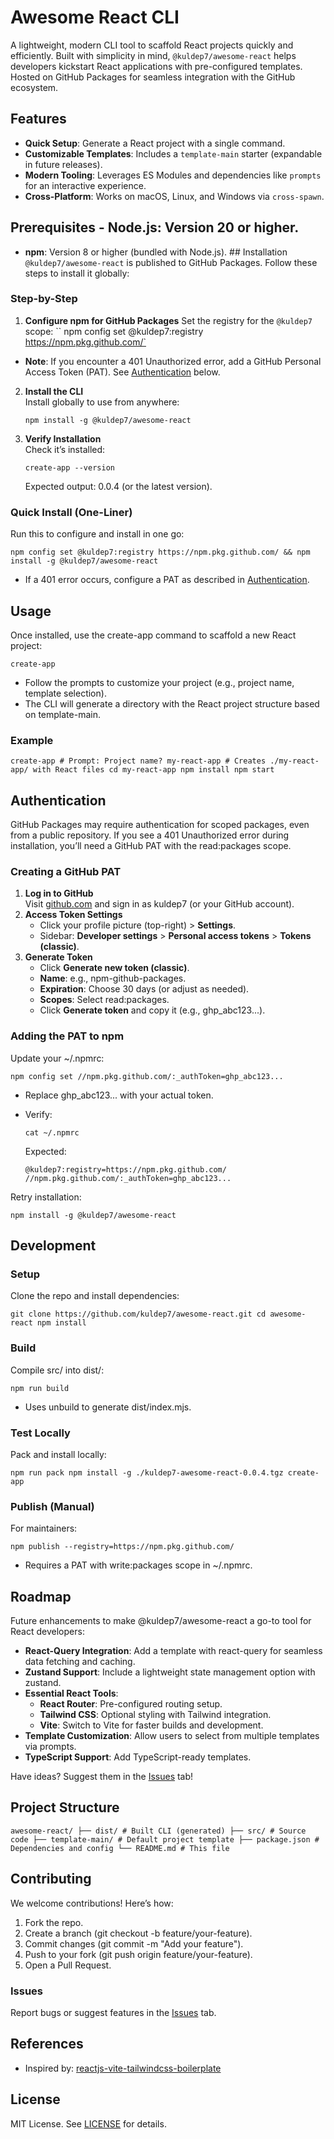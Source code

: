 # Awesome React CLI

A lightweight, modern CLI tool to scaffold React projects quickly and efficiently. Built with simplicity in mind, `@kuldep7/awesome-react` helps developers kickstart React applications with pre-configured templates. Hosted on GitHub Packages for seamless integration with the GitHub ecosystem.

## Features

- **Quick Setup**: Generate a React project with a single command.
- **Customizable Templates**: Includes a `template-main` starter (expandable in future releases).
- **Modern Tooling**: Leverages ES Modules and dependencies like `prompts` for an interactive experience.
- **Cross-Platform**: Works on macOS, Linux, and Windows via `cross-spawn`.

## Prerequisites - **Node.js**: Version 20 or higher.

- **npm**: Version 8 or higher (bundled with Node.js). ## Installation `@kuldep7/awesome-react` is published to GitHub Packages. Follow these steps to install it globally:

### Step-by-Step

1. **Configure npm for GitHub Packages** Set the registry for the `@kuldep7` scope: `` npm config set @kuldep7:registry https://npm.pkg.github.com/`

- **Note**: If you encounter a 401 Unauthorized error, add a GitHub Personal Access Token (PAT). See [Authentication](#authentication) below.

2.  **Install the CLI**  
    Install globally to use from anywhere:

    `npm install -g @kuldep7/awesome-react`

3.  **Verify Installation**  
    Check it’s installed:

    `create-app --version`

    Expected output: 0.0.4 (or the latest version).

### Quick Install (One-Liner)

Run this to configure and install in one go:

`npm config set @kuldep7:registry https://npm.pkg.github.com/ && npm install -g @kuldep7/awesome-react`

- If a 401 error occurs, configure a PAT as described in [Authentication](#authentication).

## Usage

Once installed, use the create-app command to scaffold a new React project:

`create-app`

- Follow the prompts to customize your project (e.g., project name, template selection).
- The CLI will generate a directory with the React project structure based on template-main.

### Example

`create-app # Prompt: Project name? my-react-app # Creates ./my-react-app/ with React files cd my-react-app npm install npm start`

## Authentication

GitHub Packages may require authentication for scoped packages, even from a public repository. If you see a 401 Unauthorized error during installation, you’ll need a GitHub PAT with the read:packages scope.

### Creating a GitHub PAT

1.  **Log in to GitHub**  
    Visit [github.com](https://github.com) and sign in as kuldep7 (or your GitHub account).
2.  **Access Token Settings**
    - Click your profile picture (top-right) > **Settings**.
    - Sidebar: **Developer settings** > **Personal access tokens** > **Tokens (classic)**.
3.  **Generate Token**
    - Click **Generate new token (classic)**.
    - **Name**: e.g., npm-github-packages.
    - **Expiration**: Choose 30 days (or adjust as needed).
    - **Scopes**: Select read:packages.
    - Click **Generate token** and copy it (e.g., ghp_abc123...).

### Adding the PAT to npm

Update your ~/.npmrc:

`npm config set //npm.pkg.github.com/:_authToken=ghp_abc123...`

- Replace ghp_abc123... with your actual token.
- Verify:

  `cat ~/.npmrc`

  Expected:

  `@kuldep7:registry=https://npm.pkg.github.com/ //npm.pkg.github.com/:_authToken=ghp_abc123...`

Retry installation:

`npm install -g @kuldep7/awesome-react`

## Development

### Setup

Clone the repo and install dependencies:

`git clone https://github.com/kuldep7/awesome-react.git cd awesome-react npm install`

### Build

Compile src/ into dist/:

`npm run build`

- Uses unbuild to generate dist/index.mjs.

### Test Locally

Pack and install locally:

`npm run pack npm install -g ./kuldep7-awesome-react-0.0.4.tgz create-app`

### Publish (Manual)

For maintainers:

`npm publish --registry=https://npm.pkg.github.com/`

- Requires a PAT with write:packages scope in ~/.npmrc.

## Roadmap

Future enhancements to make @kuldep7/awesome-react a go-to tool for React developers:

- **React-Query Integration**: Add a template with react-query for seamless data fetching and caching.
- **Zustand Support**: Include a lightweight state management option with zustand.
- **Essential React Tools**:
  - **React Router**: Pre-configured routing setup.
  - **Tailwind CSS**: Optional styling with Tailwind integration.
  - **Vite**: Switch to Vite for faster builds and development.
- **Template Customization**: Allow users to select from multiple templates via prompts.
- **TypeScript Support**: Add TypeScript-ready templates.

Have ideas? Suggest them in the [Issues](https://github.com/kuldep7/awesome-react/issues) tab!

## Project Structure

`awesome-react/ ├── dist/ # Built CLI (generated) ├── src/ # Source code ├── template-main/ # Default project template ├── package.json # Dependencies and config └── README.md # This file`

## Contributing

We welcome contributions! Here’s how:

1.  Fork the repo.
2.  Create a branch (git checkout -b feature/your-feature).
3.  Commit changes (git commit -m "Add your feature").
4.  Push to your fork (git push origin feature/your-feature).
5.  Open a Pull Request.

### Issues

Report bugs or suggest features in the [Issues](https://github.com/kuldep7/awesome-react/issues) tab.

## References

- Inspired by: [reactjs-vite-tailwindcss-boilerplate](https://github.com/joaopaulomoraes/reactjs-vite-tailwindcss-boilerplate)

## License

MIT License. See [LICENSE](LICENSE) for details.
